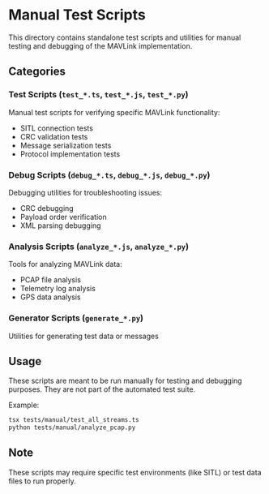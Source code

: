 # Manual Test Scripts

This directory contains standalone test scripts and utilities for manual testing and debugging of the MAVLink implementation.

## Categories

### Test Scripts (`test_*.ts`, `test_*.js`, `test_*.py`)
Manual test scripts for verifying specific MAVLink functionality:
- SITL connection tests
- CRC validation tests
- Message serialization tests
- Protocol implementation tests

### Debug Scripts (`debug_*.ts`, `debug_*.js`, `debug_*.py`)
Debugging utilities for troubleshooting issues:
- CRC debugging
- Payload order verification
- XML parsing debugging

### Analysis Scripts (`analyze_*.js`, `analyze_*.py`)
Tools for analyzing MAVLink data:
- PCAP file analysis
- Telemetry log analysis
- GPS data analysis

### Generator Scripts (`generate_*.py`)
Utilities for generating test data or messages

## Usage

These scripts are meant to be run manually for testing and debugging purposes. They are not part of the automated test suite.

Example:
```bash
tsx tests/manual/test_all_streams.ts
python tests/manual/analyze_pcap.py
```

## Note

These scripts may require specific test environments (like SITL) or test data files to run properly.
